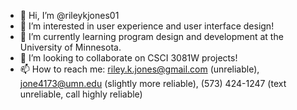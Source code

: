 - 👋 Hi, I’m @rileykjones01
- 👀 I’m interested in user experience and user interface design!
- 🌱 I’m currently learning program design and development at the University of Minnesota.
- 💞️ I’m looking to collaborate on CSCI 3081W projects!
- 📫 How to reach me: riley.k.jones@gmail.com (unreliable), jone4173@umn.edu (slightly more reliable), (573) 424-1247 (text unreliable, call highly reliable)

<!---
rileykjones01/rileykjones01 is a ✨ special ✨ repository because its `README.md` (this file) appears on your GitHub profile.
You can click the Preview link to take a look at your changes.
--->
